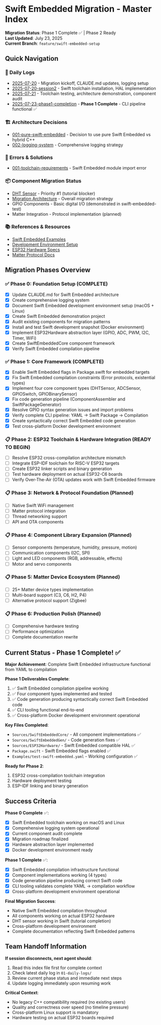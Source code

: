 # Swift Embedded Migration - Master Index

**Migration Status**: Phase 1 Complete ✅ | Phase 2 Ready  
**Last Updated**: July 23, 2025  
**Current Branch**: `feature/swift-embedded-setup`

## Quick Navigation

### 📅 Daily Logs
- [2025-07-20](01-daily-logs/2025-07-20.md) - Migration kickoff, CLAUDE.md updates, logging setup
- [2025-07-20-session2](01-daily-logs/2025-07-20-session2.md) - Swift toolchain installation, HAL implementation
- [2025-07-21](01-daily-logs/2025-07-21.md) - Toolchain testing, architecture demonstration, component audit
- [2025-07-23-phase1-completion](01-daily-logs/2025-07-23-phase1-completion.md) - **Phase 1 Complete** - CLI pipeline functional ✅

### 🏗️ Architecture Decisions  
- [001-pure-swift-embedded](02-decisions/001-pure-swift-embedded.md) - Decision to use pure Swift Embedded vs hybrid C++
- [002-logging-system](02-decisions/002-logging-system.md) - Comprehensive logging strategy

### 🚨 Errors & Solutions
- [001-toolchain-requirements](03-errors-solutions/001-toolchain-requirements.md) - Swift Embedded module import error

### 📦 Component Migration Status
- [DHT Sensor](04-component-status/dht-sensor.md) - Priority #1 (tutorial blocker)
- [Migration Architecture](04-component-status/migration-architecture.md) - Overall migration strategy
- GPIO Components - Basic digital I/O (demonstrated in swift-embedded-test)
- Matter Integration - Protocol implementation (planned)

### 📚 References & Resources
- [Swift Embedded Examples](05-references/swift-embedded-examples.md)
- [Development Environment Setup](05-references/development-environment-setup.md)
- [ESP32 Hardware Specs](05-references/esp32-hardware.md)
- [Matter Protocol Docs](05-references/matter-protocol.md)

## Migration Phases Overview

### ✅ Phase 0: Foundation Setup (COMPLETE)
- [x] Update CLAUDE.md for Swift Embedded architecture
- [x] Create comprehensive logging system
- [x] Document Swift Embedded development environment setup (macOS + Linux)
- [x] Create Swift Embedded demonstration project
- [x] Audit existing components for migration patterns
- [x] Install and test Swift development snapshot (Docker environment)
- [x] Implement ESP32Hardware abstraction layer (GPIO, ADC, PWM, I2C, Timer, WiFi)
- [x] Create SwiftEmbeddedCore component framework
- [x] Verify Swift Embedded compilation pipeline

### ✅ Phase 1: Core Framework (COMPLETE)
- [x] Enable Swift Embedded flags in Package.swift for embedded targets
- [x] Fix Swift Embedded compilation constraints (Error protocols, existential types)
- [x] Implement four core component types (DHTSensor, ADCSensor, GPIOSwitch, GPIOBinarySensor)
- [x] Fix code generation pipeline (ComponentAssembler and SwiftPackageGenerator)
- [x] Resolve GPIO syntax generation issues and import problems
- [x] Verify complete CLI pipeline: YAML → Swift Package → Compilation
- [x] Create syntactically correct Swift Embedded code generation
- [x] Test cross-platform Docker development environment

### 📋 Phase 2: ESP32 Toolchain & Hardware Integration (READY TO BEGIN)
- [ ] Resolve ESP32 cross-compilation architecture mismatch
- [ ] Integrate ESP-IDF toolchain for RISC-V ESP32 targets
- [ ] Create ESP32 linker scripts and binary generation
- [ ] Test hardware deployment on actual ESP32-C6 boards
- [ ] Verify Over-The-Air (OTA) updates work with Swift Embedded firmware

### 📋 Phase 3: Network & Protocol Foundation (Planned)
- [ ] Native Swift WiFi management
- [ ] Matter protocol integration
- [ ] Thread networking support
- [ ] API and OTA components

### 📋 Phase 4: Component Library Expansion (Planned)
- [ ] Sensor components (temperature, humidity, pressure, motion)
- [ ] Communication components (I2C, SPI)
- [ ] Light and LED components (RGB, addressable, effects)
- [ ] Motor and servo components

### 📋 Phase 5: Matter Device Ecosystem (Planned)
- [ ] 25+ Matter device types implementation
- [ ] Multi-board support (C3, C6, H2, P4)
- [ ] Alternative protocol support (Zigbee)

### 📋 Phase 6: Production Polish (Planned)
- [ ] Comprehensive hardware testing
- [ ] Performance optimization
- [ ] Complete documentation rewrite

## Current Status - Phase 1 Complete! ✅

**Major Achievement**: Complete Swift Embedded infrastructure functional from YAML to compilation

**Phase 1 Deliverables Complete**:
1. ✅ Swift Embedded compilation pipeline working
2. ✅ Four component types implemented and tested 
3. ✅ Code generation producing syntactically correct Swift Embedded code
4. ✅ CLI tooling functional end-to-end
5. ✅ Cross-platform Docker development environment operational

**Key Files Completed**:
- `Sources/SwiftEmbeddedCore/` - All component implementations ✅
- `Sources/SwiftEmbeddedGen/` - Code generation fixes ✅  
- `Sources/ESP32Hardware/` - Swift Embedded compatible HAL ✅
- `Package.swift` - Swift Embedded flags enabled ✅
- `Examples/test-swift-embedded.yaml` - Working configuration ✅

**Ready for Phase 2**:
1. ESP32 cross-compilation toolchain integration
2. Hardware deployment testing
3. ESP-IDF linking and binary generation

## Success Criteria

**Phase 0 Complete** ✅:
- [x] Swift Embedded toolchain working on macOS and Linux
- [x] Comprehensive logging system operational
- [x] Current component audit complete
- [x] Migration roadmap finalized
- [x] Hardware abstraction layer implemented
- [x] Docker development environment ready

**Phase 1 Complete** ✅:
- [x] Swift Embedded compilation infrastructure functional
- [x] Component implementations working (4 types)
- [x] Code generation pipeline producing correct Swift code
- [x] CLI tooling validates complete YAML → compilation workflow
- [x] Cross-platform development environment operational

**Final Migration Success**:
- Native Swift Embedded compilation throughout
- All components working on actual ESP32 hardware
- DHT sensor working in Swift (tutorial completion)
- Cross-platform development environment
- Complete documentation reflecting Swift Embedded patterns

## Team Handoff Information

**If session disconnects, next agent should**:
1. Read this index file first for complete context
2. Check latest daily log in `01-daily-logs/`
3. Review current phase status and immediate next steps
4. Update logging immediately upon resuming work

**Critical Context**:
- No legacy C++ compatibility required (no existing users)
- Quality and correctness over speed (no timeline pressure)
- Cross-platform Linux support is mandatory
- Hardware testing on actual ESP32 boards required